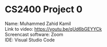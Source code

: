 # CS2400 Project 0
Name: Muhammed Zahid Kamil\
Link to video: https://youtu.be/qUd6bGEYYCk \
Screencast software: Zoom\
IDE: Visual Studio Code

